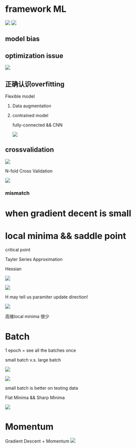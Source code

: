 # framework ML
![](img/framework.PNG)
![](img/guild.PNG)

## model bias

## optimization issue

![](img/optimis.PNG)

## 正确认识overfitting

Flexible model

1. Data augmentation
2. contrained model
   
    fully-connected  && CNN 

    ![](img/contrainedmodel.PNG) 

## crossvalidation

![](img/crossvalidation.PNG)    

N-fold Cross Validation

![](img/nfold.PNG)

### mismatch


# when gradient decent is small

# local minima && saddle point

critical point

Tayler Series Approximation

Hessian

![](img/Tayler.PNG)

![](img/Hessian.PNG)

H may tell us paramiter update direction!

![](img/h.PNG)

高维local minima 很少

# Batch

1 epoch = see all the batches once

small batch v.s. large batch

![](img/update.PNG)

![](img/batch&acc.PNG)

small batch is better on testing data

Flat Minima && Sharp Minima

![](img/LB&&SB.PNG)

# Momentum

Gradient Descent + Momentum
![](img/GD+M.PNG)
